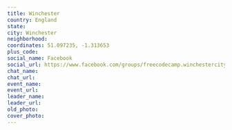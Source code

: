 ```yaml
---
title: Winchester
country: England
state: 
city: Winchester
neighborhood: 
coordinates: 51.097235, -1.313653
plus_code:
social_name: Facebook
social_url: https://www.facebook.com/groups/freecodecamp.winchestercity
chat_name:
chat_url:
event_name:
event_url:
leader_name:
leader_url:
old_photo: 
cover_photo:
---
```

